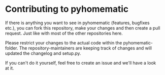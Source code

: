 # Contributing to pyhomematic

If there is anything you want to see in pyhomematic (features, bugfixes etc.), you can fork this repository, make your changes and then create a pull request. Just like with most of the other repositories here.

Please restrict your changes to the actual code within the pyhomematic-folder. The repository-maintainers are keeping track of changes and will updated the changelog and setup.py.

If you can't do it yourself, feel free to create an issue and we'll have a look at it.
